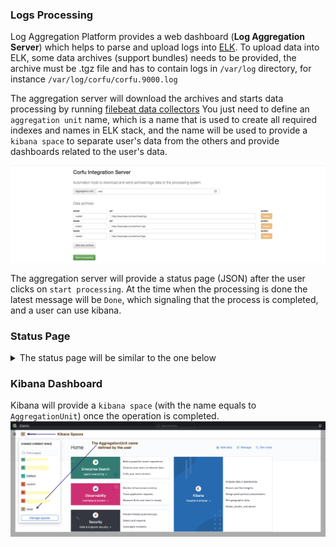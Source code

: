 ### Logs Processing
    
Log Aggregation Platform provides a web dashboard (**Log Aggregation Server**) which helps to parse and upload logs into 
[ELK](https://www.elastic.co/elastic-stack).
To upload data into ELK, some data archives (support bundles) needs to be provided, the archive must be .tgz file and
has to contain logs in `/var/log` directory, for instance `/var/log/corfu/corfu.9000.log`

The aggregation server will download the archives and starts data processing by running 
[filebeat data collectors](https://www.elastic.co/beats/filebeat)
You just need to define an `aggregation unit` name, which is a name that is used to create all
required indexes and names in ELK stack, and the name will be used to provide a `kibana space`
to separate user's data from the others and provide dashboards related to the user's data.

![log-processing-integration-server](img/logs-processing/integration-server.png)

The aggregation server will provide a status page (JSON) after the user clicks on `start processing`.
At the time when the processing is done the latest message will be `Done`, which signaling that the process is completed, 
and a user can use kibana.

### Status Page
<details><summary>The status page will be similar to the one below</summary>
<p>

```json
{
  "result" : [ {
    "key" : {
      "aggregationUnit" : "test",
      "timestamp" : 1623919171788,
      "date" : "2021-06-17T08:39:31.788Z"
    },
    "message" : "Init processing"
  }, {
    "key" : {
      "aggregationUnit" : "test",
      "timestamp" : 1623919171789,
      "date" : "2021-06-17T08:39:31.789Z"
    },
    "message" : "Download archive: http://example.com/archive0.tgz"
  }, {
    "key" : {
      "aggregationUnit" : "test",
      "timestamp" : 1623919175765,
      "date" : "2021-06-17T08:39:35.765Z"
    },
    "message" : "start unarchive process"
  }, {
    "key" : {
      "aggregationUnit" : "test",
      "timestamp" : 1623919177427,
      "date" : "2021-06-17T08:39:37.427Z"
    },
    "message" : "Unzip logs: /data/test/node0/var/log/corfu"
  }, {
    "key" : {
      "aggregationUnit" : "test",
      "timestamp" : 1623919177527,
      "date" : "2021-06-17T08:39:37.527Z"
    },
    "message" : "Unzip file: /data/test/node0/var/log/policy/corfu-metrics.6.log.gz"
  }, {
    "key" : {
      "aggregationUnit" : "test",
      "timestamp" : 1623919177622,
      "date" : "2021-06-17T08:39:37.622Z"
    },
    "message" : "Unzip file: /data/test/node0/var/log/policy/corfu-metrics.2.log.gz"
  }, {
    "key" : {
      "aggregationUnit" : "test",
      "timestamp" : 1623919177914,
      "date" : "2021-06-17T08:39:37.914Z"
    },
    "message" : "Unzip file: /data/test/node0/var/log/policy/corfu-metrics.5.log.gz"
  }, {
    "key" : {
      "aggregationUnit" : "test",
      "timestamp" : 1623919179398,
      "date" : "2021-06-17T08:39:39.398Z"
    },
    "message" : "Unarchive - completed. Step 2 of 4 finished"
  }, {
    "key" : {
      "aggregationUnit" : "test",
      "timestamp" : 1623919179418,
      "date" : "2021-06-17T08:39:39.418Z"
    },
    "message" : "Execute transformation: TransformConfig(path=var/log/corfu, commands=[sed -i '/handleTrimMarkRequest:/d' corfu.*log, sed -i '/log write:/d' corfu.*log, sed -i '/rangeWrite:/d' corfu.*log, sed -i '/propose: Successful/d' corfu.*log, sed -i '/prepare: Successful/d' corfu.*log])"
  }, {
    "key" : {
      "aggregationUnit" : "test",
      "timestamp" : 1623919179988,
      "date" : "2021-06-17T08:39:39.988Z"
    },
    "message" : "Transformation completed: "
  }, {
    "key" : {
      "aggregationUnit" : "test",
      "timestamp" : 1623919180281,
      "date" : "2021-06-17T08:39:40.281Z"
    },
    "message" : "Transformation completed: "
  }, {
    "key" : {
      "aggregationUnit" : "test",
      "timestamp" : 1623919180480,
      "date" : "2021-06-17T08:39:40.480Z"
    },
    "message" : "Transformation completed: "
  }, {
    "key" : {
      "aggregationUnit" : "test",
      "timestamp" : 1623919180674,
      "date" : "2021-06-17T08:39:40.674Z"
    },
    "message" : "Transformation completed: "
  }, {
    "key" : {
      "aggregationUnit" : "test",
      "timestamp" : 1623919180867,
      "date" : "2021-06-17T08:39:40.867Z"
    },
    "message" : "Execute transformation: TransformConfig(path=var/log/corfu-nonconfig, commands=[sed -i '/handleTrimMarkRequest:/d' corfu.*log, sed -i '/log write:/d' corfu.*log, sed -i '/rangeWrite:/d' corfu.*log, sed -i '/propose: Successful/d' corfu.*log, sed -i '/prepare: Successful/d' corfu.*log])"
  }, {
    "key" : {
      "aggregationUnit" : "test",
      "timestamp" : 1623919180931,
      "date" : "2021-06-17T08:39:40.931Z"
    },
    "message" : "Transformation completed: "
  }, {
    "key" : {
      "aggregationUnit" : "test",
      "timestamp" : 1623919180998,
      "date" : "2021-06-17T08:39:40.998Z"
    },
    "message" : "Transformation completed: "
  }, {
    "key" : {
      "aggregationUnit" : "test",
      "timestamp" : 1623919181062,
      "date" : "2021-06-17T08:39:41.062Z"
    },
    "message" : "Transformation completed: "
  }, {
    "key" : {
      "aggregationUnit" : "test",
      "timestamp" : 1623919181127,
      "date" : "2021-06-17T08:39:41.127Z"
    },
    "message" : "Transformation completed: "
  }, {
    "key" : {
      "aggregationUnit" : "test",
      "timestamp" : 1623919181188,
      "date" : "2021-06-17T08:39:41.188Z"
    },
    "message" : "Start to load archive: node0"
  }, {
    "key" : {
      "aggregationUnit" : "test",
      "timestamp" : 1623919203446,
      "date" : "2021-06-17T08:40:03.446Z"
    },
    "message" : "Loading completed. Step 3 of 4 finished"
  }, {
    "key" : {
      "aggregationUnit" : "test",
      "timestamp" : 1623919203597,
      "date" : "2021-06-17T08:40:03.597Z"
    },
    "message" : "deploying kibana dashboards"
  }, {
    "key" : {
      "aggregationUnit" : "test",
      "timestamp" : 1623919216039,
      "date" : "2021-06-17T08:40:16.039Z"
    },
    "message" : "Done"
  } ]
}
```
</p>
</details>

### Kibana Dashboard
Kibana will provide a `kibana space` (with the name equals to `AggregationUnit`) once the operation is completed.
![kibana-spaces](img/logs-processing/kibana-spaces.png)
